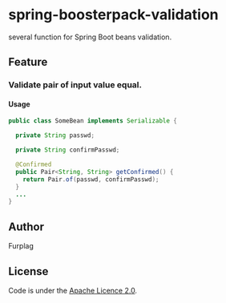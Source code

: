 # spring-boosterpack-validation


several function for Spring Boot beans validation.

## Feature

### Validate pair of input value equal.

#### Usage
```SomeBean.java
public class SomeBean implements Serializable {

  private String passwd;

  private String confirmPasswd;

  @Confirmed
  public Pair<String, String> getConfirmed() {
    return Pair.of(passwd, confirmPasswd);
  }
  ...
}
```

## Author
Furplag

## License
Code is under the [Apache Licence 2.0](LICENCE).
